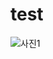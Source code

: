 # test
 
![사진1](https://user-images.githubusercontent.com/104435584/230516832-377423b3-1b54-45ce-96ad-fc58779612ef.png)
